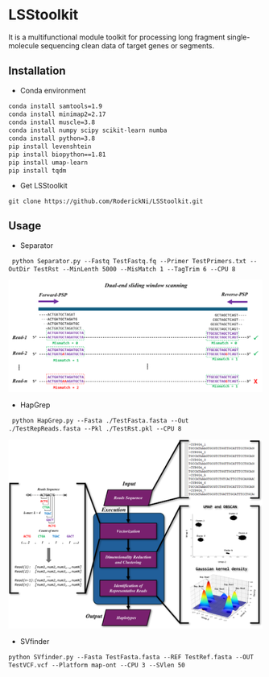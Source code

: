 # LSStoolkit
It is a multifunctional module toolkit  for processing long fragment single-molecule sequencing clean data of target genes or segments.

## Installation
- Conda environment    
```
conda install samtools=1.9
conda install minimap2=2.17
conda install muscle=3.8
conda install numpy scipy scikit-learn numba
conda install python=3.8
pip install levenshtein
pip install biopython==1.81
pip install umap-learn
pip install tqdm
```
- Get LSStoolkit
```
git clone https://github.com/RoderickNi/LSStoolkit.git
```
## Usage
- Separator
```
 python Separator.py --Fastq TestFastq.fq --Primer TestPrimers.txt --OutDir TestRst --MinLenth 5000 --MisMatch 1 --TagTrim 6 --CPU 8
```
![image execution flow](https://github.com/RoderickNi/LSStoolkit/blob/main/Separator.png)
- HapGrep
```
 python HapGrep.py --Fasta ./TestFasta.fasta --Out ./TestRepReads.fasta --Pkl ./TestRst.pkl --CPU 8
```
![image execution flow](https://github.com/RoderickNi/LSStoolkit/blob/main/HapGrep.png)
- SVfinder
```
python SVfinder.py --Fasta TestFasta.fasta --REF TestRef.fasta --OUT TestVCF.vcf --Platform map-ont --CPU 3 --SVlen 50
```

